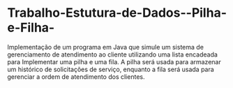 # Trabalho-Estutura-de-Dados--Pilha-e-Filha-
Implementação de um programa em Java que simule um sistema de gerenciamento de atendimento ao cliente utilizando uma lista encadeada para Implementar uma pilha e uma fila. A pilha será usada para armazenar um histórico de solicitações de serviço, enquanto a fila será usada para gerenciar a ordem de atendimento dos clientes.
